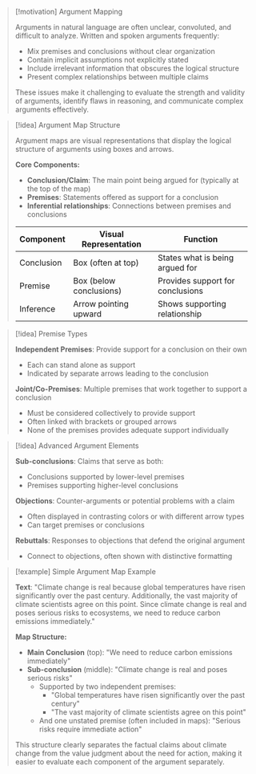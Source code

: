 > [!motivation] Argument Mapping
> 
> Arguments in natural language are often unclear, convoluted, and difficult to analyze. Written and spoken arguments frequently:
> 
> - Mix premises and conclusions without clear organization
> - Contain implicit assumptions not explicitly stated
> - Include irrelevant information that obscures the logical structure
> - Present complex relationships between multiple claims
> 
> These issues make it challenging to evaluate the strength and validity of arguments, identify flaws in reasoning, and communicate complex arguments effectively.

> [!idea] Argument Map Structure
> 
> Argument maps are visual representations that display the logical structure of arguments using boxes and arrows.
> 
> **Core Components:**
> 
> - **Conclusion/Claim**: The main point being argued for (typically at the top of the map)
> - **Premises**: Statements offered as support for a conclusion
> - **Inferential relationships**: Connections between premises and conclusions
> 
> |Component|Visual Representation|Function|
> |---|---|---|
> |Conclusion|Box (often at top)|States what is being argued for|
> |Premise|Box (below conclusions)|Provides support for conclusions|
> |Inference|Arrow pointing upward|Shows supporting relationship|

> [!idea] Premise Types
> 
> **Independent Premises**: Provide support for a conclusion on their own
> 
> - Each can stand alone as support
> - Indicated by separate arrows leading to the conclusion
> 
> **Joint/Co-Premises**: Multiple premises that work together to support a conclusion
> 
> - Must be considered collectively to provide support
> - Often linked with brackets or grouped arrows
> - None of the premises provides adequate support individually

> [!idea] Advanced Argument Elements
> 
> **Sub-conclusions**: Claims that serve as both:
> 
> - Conclusions supported by lower-level premises
> - Premises supporting higher-level conclusions
> 
> **Objections**: Counter-arguments or potential problems with a claim
> 
> - Often displayed in contrasting colors or with different arrow types
> - Can target premises or conclusions
> 
> **Rebuttals**: Responses to objections that defend the original argument
> 
> - Connect to objections, often shown with distinctive formatting

> [!example] Simple Argument Map Example
> 
> **Text**: "Climate change is real because global temperatures have risen significantly over the past century. Additionally, the vast majority of climate scientists agree on this point. Since climate change is real and poses serious risks to ecosystems, we need to reduce carbon emissions immediately."
> 
> **Map Structure:**
> 
> - **Main Conclusion** (top): "We need to reduce carbon emissions immediately"
> - **Sub-conclusion** (middle): "Climate change is real and poses serious risks"
>     - Supported by two independent premises:
>         - "Global temperatures have risen significantly over the past century"
>         - "The vast majority of climate scientists agree on this point"
>     - And one unstated premise (often included in maps): "Serious risks require immediate action"
> 
> This structure clearly separates the factual claims about climate change from the value judgment about the need for action, making it easier to evaluate each component of the argument separately.